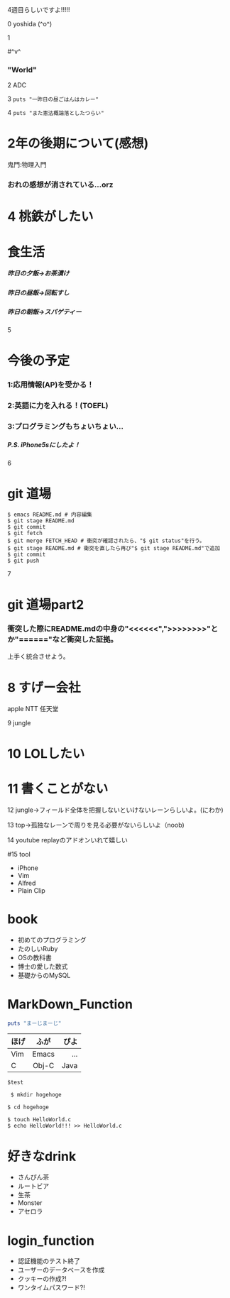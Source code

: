 4週目らしいですよ!!!!!

0 yoshida (^o^)

1

#^v^

### "World"

2 ADC

3 `puts "一昨日の昼ごはんはカレー"`

4 `puts "また憲法概論落としたつらい"`

# 2年の後期について(感想)
鬼門:物理入門

### おれの感想が消されている...orz

# 4 桃鉄がしたい


# 食生活
##### 昨日の夕飯->お茶漬け
##### 昨日の昼飯->回転すし
##### 昨日の朝飯->スパゲティー

5

# 今後の予定

### 1:応用情報(AP)を受かる！
### 2:英語に力を入れる！(TOEFL)
### 3:プログラミングもちょいちょい...

##### P.S. iPhone5sにしたよ！

6

# git 道場
```
$ emacs README.md # 内容編集
$ git stage README.md
$ git commit 
$ git fetch
$ git merge FETCH_HEAD # 衝突が確認されたら、"$ git status"を行う。
$ git stage README.md # 衝突を直したら再び"$ git stage README.md"で追加
$ git commit
$ git push
```

7 

# git 道場part2

### 衝突した際にREADME.mdの中身の"<<<<<<",">>>>>>>>"とか"======"など衝突した証拠。
上手く統合させよう。

# 8 すげー会社
apple
NTT
任天堂

9 jungle

# 10 LOLしたい

# 11 書くことがない

12 jungle->フィールド全体を把握しないといけないレーンらしいよ。(にわか)


13 top->孤独なレーンで周りを見る必要がないらしいよ（noob)

14 youtube replayのアドオンいれて嬉しい

#15 tool
 *  iPhone
 * Vim
 * Alfred
 * Plain Clip


# book
 * 初めてのプログラミング
 * たのしいRuby
 * OSの教科書
 * 博士の愛した数式
 * 基礎からのMySQL

# MarkDown_Function
``` ruby
puts "まーじまーじ"
```

|ほげ|ふが|ぴよ|
|:---|:--:|---:|
|Vim |Emacs|...|
|C|Obj-C|Java|

```
$test
```

` 
$ mkdir hogehoge
`

``
$ cd hogehoge
``

```
$ touch HelloWorld.c
$ echo HelloWorld!!! >> HelloWorld.c
```

# 好きなdrink
 * さんぴん茶
 * ルートビア
 * 生茶
 * Monster
 * アセロラ

# login_function
 * 認証機能のテスト終了
 * ユーザーのデータベースを作成
 * クッキーの作成?!
 * ワンタイムパスワード?!
